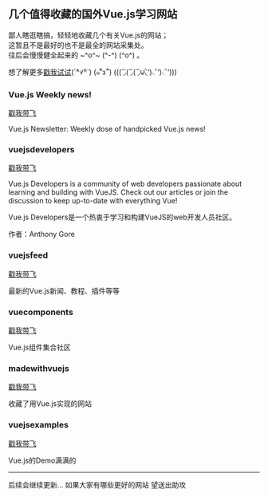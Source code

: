 
## 几个值得收藏的国外Vue.js学习网站

鄙人瞎逛瞎搞，轻轻地收藏几个有关Vue.js的网站；  
这暂且不是最好的也不是最全的网站采集处。  
往后会慢慢健全起来的 ~^o^~ (^-^) (^o^) 。  

想了解更多[戳我试试](https://github.com/itemsets/vue2)(´^ิ∀^ิ`) (๑˜้ีз˜้ี) (((΄◞ิ(΄◞ิ(΄◞ิ౪◟ิ‘)◟ิ‘)◟ิ‘))) 

### Vue.js Weekly news!

[戳我带飞](http://vue-newsletter.com/)

Vue.js Newsletter: Weekly dose of handpicked Vue.js news!

### vuejsdevelopers

[戳我带飞](https://vuejsdevelopers.com)

Vue.js Developers is a community of web developers passionate about learning and building with VueJS. Check out our articles or join the discussion to keep up-to-date with everything Vue!

Vue.js Developers是一个热衷于学习和构建VueJS的web开发人员社区。

作者：Anthony Gore

### vuejsfeed

[戳我带飞](https://vuejsfeed.com/)

最新的Vue.js新闻、教程、插件等等

### vuecomponents

[戳我带飞](https://vuecomponents.com/)

Vue.js组件集合社区

### madewithvuejs

[戳我带飞](https://madewithvuejs.com/)

收藏了用Vue.js实现的网站

### vuejsexamples

[戳我带飞](https://vuejsexamples.com/)

Vue.js的Demo满满的


---

后续会继续更新...
如果大家有哪些更好的网站
望送出助攻










